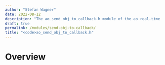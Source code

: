 ```yaml
---
author: "Stefan Wagner"
date: 2022-08-12
description: "The ao_send_obj_to_callback.h module of the ao real-time operating system."
draft: true
permalink: /modules/send-obj-to-callback/
title: "<code>ao_send_obj_to_callback.h"
---
```


# Overview
